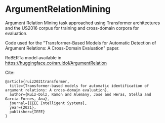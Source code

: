 # ArgumentRelationMining
Argument Relation Mining task approached using Transformer architectures and the US2016 corpus for training and cross-domain corpora for evaluation. 

Code used for the "Transformer-Based Models for Automatic Detection of Argument Relations: A Cross-Domain Evaluation" paper.

RoBERTa model available in https://huggingface.co/raruidol/ArgumentRelation

Cite:

```
@article{ruiz2021transformer,
  title={Transformer-based models for automatic identification of argument relations: A cross-domain evaluation},
  author={Ruiz-Dolz, Ramon and Alemany, Jose and Heras, Stella and Garcia-Fornes, Ana},
  journal={IEEE Intelligent Systems},
  year={2021},
  publisher={IEEE}
}
```
